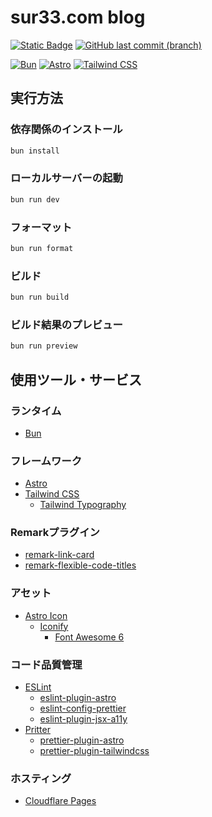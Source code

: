 # sur33.com blog

[![Static Badge](https://img.shields.io/badge/blog-sur33.com-fb5607?style=flat&link=https%3A%2F%2Fsur33.com%2F)](https://sur33.com/)
[![GitHub last commit (branch)](https://img.shields.io/github/last-commit/Suree33/blog/main?style=flat)](https://github.com/Suree33/blog/commits/master/)

[![Bun](https://img.shields.io/badge/bun-282a36?style=flat&logo=bun&logoColor=fbf0df)](https://bun.sh/)
[![Astro](https://img.shields.io/badge/Astro-0C1222?style=flat&logo=astro&logoColor=FDFDFE)](https://astro.build/)
[![Tailwind CSS](https://img.shields.io/badge/Tailwind_CSS-38B2AC?style=flat&logo=tailwind-css&logoColor=white)](https://tailwindcss.com/)

## 実行方法

### 依存関係のインストール

```bash
bun install
```

### ローカルサーバーの起動

```bash
bun run dev
```

### フォーマット

```bash
bun run format
```

### ビルド

```bash
bun run build
```

### ビルド結果のプレビュー

```bash
bun run preview
```

## 使用ツール・サービス

### ランタイム

- [Bun](https://bun.sh/)

### フレームワーク

- [Astro](https://astro.build/)
- [Tailwind CSS](https://tailwindcss.com/)
  - [Tailwind Typography](https://github.com/tailwindlabs/tailwindcss-typography)

### Remarkプラグイン

- [remark-link-card](https://github.com/gladevise/remark-link-card)
- [remark-flexible-code-titles](https://github.com/ipikuka/remark-flexible-code-titles)

### アセット

- [Astro Icon](https://www.astroicon.dev/)
  - [Iconify](https://iconify.design/)
    - [Font Awesome 6](https://fontawesome.com/)

### コード品質管理

- [ESLint](https://eslint.org/)
  - [eslint-plugin-astro](https://github.com/ota-meshi/eslint-plugin-astro)
  - [eslint-config-prettier](https://github.com/prettier/eslint-config-prettier)
  - [eslint-plugin-jsx-a11y](https://github.com/jsx-eslint/eslint-plugin-jsx-a11y)
- [Pritter](https://prettier.io/)
  - [prettier-plugin-astro](https://github.com/withastro/prettier-plugin-astro)
  - [prettier-plugin-tailwindcss](https://github.com/tailwindlabs/prettier-plugin-tailwindcss)

### ホスティング

- [Cloudflare Pages](https://pages.cloudflare.com/)
